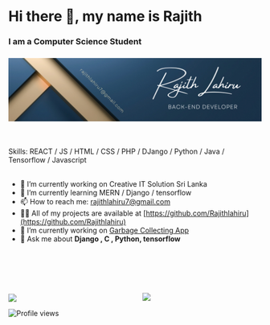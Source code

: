 ### <h1><b>Hi there 👋, my name is Rajith</b></h1>
#### <h3>I am a Computer Science Student<h3>
![I am a Computer Science Student](https://github.com/Rajithlahiru/Rajithlahiru/blob/main/cover%20photo.png?raw=true)  



<br><br>
Skills:  REACT / JS / HTML / CSS / PHP / DJango / Python / Java / Tensorflow / Javascript
<br><br>
- 🔭 I’m currently working on Creative IT Solution Sri Lanka 
- 🌱 I’m currently learning MERN / Django / tensorflow 
- 📫 How to reach me: rajithlahiru7@gmail.com 
- 👨‍💻 All of my projects are available at [https://github.com/Rajithlahiru](https://github.com/Rajithlahiru)  
- 🔭 I’m currently working on [Garbage Collecting App](https://github.com/Rajithlahiru/Garbage_App.git)
- 💬 Ask me about **Django , C , Python, tensorflow**

    
    
    
    
<br><br><br><br><br>
<img align="right" width="47%" src="https://github-readme-stats.vercel.app/api?username=Rajithlahiru&show_icons=true&count_private=true&theme=tokyonight"/>
<img align="center" width="47%" src="https://github-readme-stats.vercel.app/api/top-langs/?username=Rajithlahiru&layout=compact" />



  ![Profile views](https://gpvc.arturio.dev/Rajithlahiru) 


